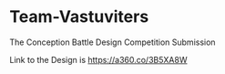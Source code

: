 # Team-Vastuviters
The Conception Battle Design Competition Submission

Link to the Design is https://a360.co/3B5XA8W
